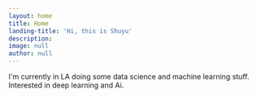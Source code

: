 ```yaml
---
layout: home
title: Home
landing-title: 'Hi, this is Shuyu'
description: 
image: null
author: null
---
```


I'm currently in LA doing some data science and machine learning stuff. Interested in deep learning and Ai.
